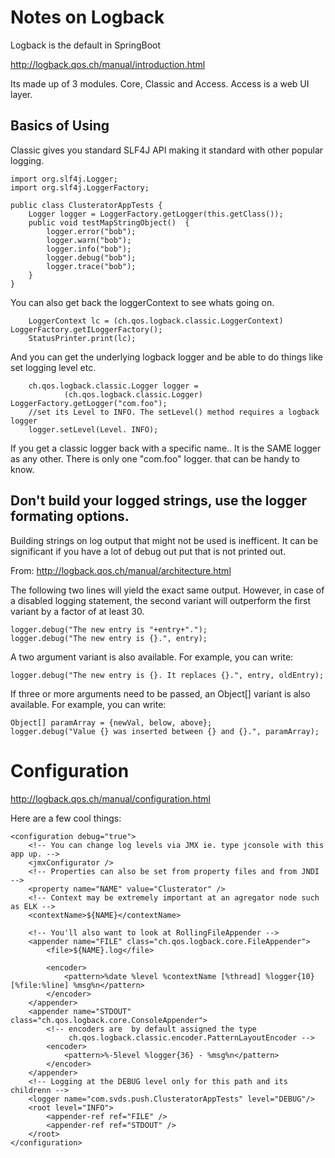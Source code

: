 # Notes on Logback

Logback is the default in SpringBoot

http://logback.qos.ch/manual/introduction.html

Its made up of 3 modules.  Core, Classic and Access.  Access is a web UI layer.

## Basics of Using

Classic gives you standard SLF4J API making it standard with other popular logging.

    import org.slf4j.Logger;
    import org.slf4j.LoggerFactory;

    public class ClusteratorAppTests {
        Logger logger = LoggerFactory.getLogger(this.getClass());
        public void testMapStringObject()  {
            logger.error("bob");
            logger.warn("bob");
            logger.info("bob");
            logger.debug("bob");
            logger.trace("bob");
        }
    }

You can also get back the loggerContext to see whats going on.

        LoggerContext lc = (ch.qos.logback.classic.LoggerContext) LoggerFactory.getILoggerFactory();
        StatusPrinter.print(lc);

And you can get the underlying logback logger and be able to do things like set logging level etc.

        ch.qos.logback.classic.Logger logger =
                (ch.qos.logback.classic.Logger) LoggerFactory.getLogger("com.foo");
        //set its Level to INFO. The setLevel() method requires a logback logger
        logger.setLevel(Level. INFO);

If you get a classic logger back with a specific name.. It is the SAME logger as any other. There
is only one "com.foo" logger.  that can be handy to know.

## Don't build your logged strings, use the logger formating options.

Building strings on log output that might not be used is inefficent. It can be significant if you have a lot of
debug out put that is not printed out.

From: http://logback.qos.ch/manual/architecture.html

The following two lines will yield the exact same output. However, in case of a disabled logging statement, the second variant will outperform the first variant by a factor of at least 30.

    logger.debug("The new entry is "+entry+".");
    logger.debug("The new entry is {}.", entry);

A two argument variant is also available. For example, you can write:

    logger.debug("The new entry is {}. It replaces {}.", entry, oldEntry);

If three or more arguments need to be passed, an Object[] variant is also available. For example, you can write:

    Object[] paramArray = {newVal, below, above};
    logger.debug("Value {} was inserted between {} and {}.", paramArray);

# Configuration

http://logback.qos.ch/manual/configuration.html

Here are a few cool things:

    <configuration debug="true">
        <!-- You can change log levels via JMX ie. type jconsole with this app up. -->
        <jmxConfigurator />
        <!-- Properties can also be set from property files and from JNDI -->
        <property name="NAME" value="Clusterator" />
        <!-- Context may be extremely important at an agregator node such as ELK -->
        <contextName>${NAME}</contextName>

        <!-- You'll also want to look at RollingFileAppender -->
        <appender name="FILE" class="ch.qos.logback.core.FileAppender">
            <file>${NAME}.log</file>

            <encoder>
                <pattern>%date %level %contextName [%thread] %logger{10} [%file:%line] %msg%n</pattern>
            </encoder>
        </appender>
        <appender name="STDOUT" class="ch.qos.logback.core.ConsoleAppender">
            <!-- encoders are  by default assigned the type
                 ch.qos.logback.classic.encoder.PatternLayoutEncoder -->
            <encoder>
                <pattern>%-5level %logger{36} - %msg%n</pattern>
            </encoder>
        </appender>
        <!-- Logging at the DEBUG level only for this path and its childrenn -->
        <logger name="com.svds.push.ClusteratorAppTests" level="DEBUG"/>
        <root level="INFO">
            <appender-ref ref="FILE" />
            <appender-ref ref="STDOUT" />
        </root>
    </configuration>
